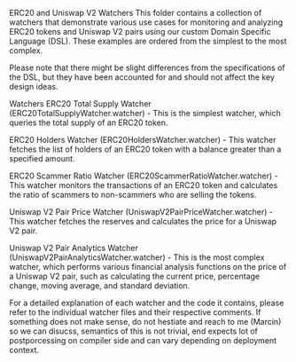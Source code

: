 ERC20 and Uniswap V2 Watchers
This folder contains a collection of watchers that demonstrate various use cases for monitoring and analyzing ERC20 tokens and Uniswap V2 pairs using our custom Domain Specific Language (DSL). These examples are ordered from the simplest to the most complex.

Please note that there might be slight differences from the specifications of the DSL, but they have been accounted for and should not affect the key design ideas.

Watchers
ERC20 Total Supply Watcher (ERC20TotalSupplyWatcher.watcher) - This is the simplest watcher, which queries the total supply of an ERC20 token.

ERC20 Holders Watcher (ERC20HoldersWatcher.watcher) - This watcher fetches the list of holders of an ERC20 token with a balance greater than a specified amount.

ERC20 Scammer Ratio Watcher (ERC20ScammerRatioWatcher.watcher) - This watcher monitors the transactions of an ERC20 token and calculates the ratio of scammers to non-scammers who are selling the tokens.

Uniswap V2 Pair Price Watcher (UniswapV2PairPriceWatcher.watcher) - This watcher fetches the reserves and calculates the price for a Uniswap V2 pair.

Uniswap V2 Pair Analytics Watcher (UniswapV2PairAnalyticsWatcher.watcher) - This is the most complex watcher, which performs various financial analysis functions on the price of a Uniswap V2 pair, such as calculating the current price, percentage change, moving average, and standard deviation.

For a detailed explanation of each watcher and the code it contains, please refer to the individual watcher files and their respective comments.
If something does not make sense, do not hestiate and reach to me (Marcin) so we can disucss, semantics of this is not trivial, end expects lot of postporcessing on compiler side and can vary depending on deployment context.




